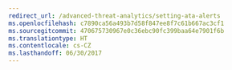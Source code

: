 ```yaml
---
redirect_url: /advanced-threat-analytics/setting-ata-alerts
ms.openlocfilehash: c7890ca56a493b7d58f847ee8f7c61b667ac3cf1
ms.sourcegitcommit: 470675730967e0c36ebc90fc399baa64e7901f6b
ms.translationtype: HT
ms.contentlocale: cs-CZ
ms.lasthandoff: 06/30/2017
---
```

